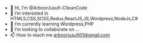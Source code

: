 - 👋 Hi, I’m @ArbnorJusufi-ClleanCode
- 👀 I’m interested in HTML5,CSS,SCSS,Redux,ReactJS,JS,Wordpress,NodeJs,C#
- 🌱 I’m currently learning Wordpress,PHP
- 💞️ I’m looking to collaborate on ...
- 📫 How to reach me arbnorjusufi01@gmail.com

<!---
ArbnorJusufi-ClleanCode/ArbnorJusufi-ClleanCode is a ✨ special ✨ repository because its `README.md` (this file) appears on your GitHub profile.
You can click the Preview link to take a look at your changes.
--->
